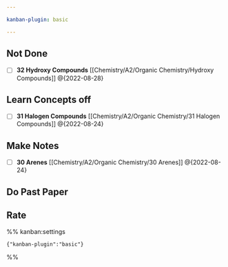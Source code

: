 ```yaml
---

kanban-plugin: basic

---
```


## Not Done

- [ ] **32 Hydroxy Compounds** [[Chemistry/A2/Organic Chemistry/Hydroxy Compounds]] @{2022-08-28}


## Learn Concepts off

- [ ] **31 Halogen Compounds** [[Chemistry/A2/Organic Chemistry/31 Halogen Compounds]] @{2022-08-24}


## Make Notes

- [ ] **30 Arenes** [[Chemistry/A2/Organic Chemistry/30 Arenes]] @{2022-08-24}


## Do Past Paper



## Rate





%% kanban:settings
```
{"kanban-plugin":"basic"}
```
%%